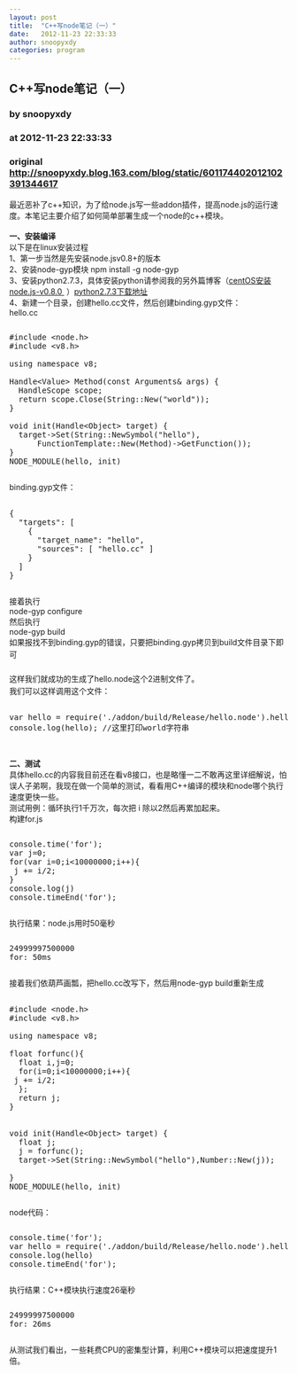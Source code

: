 ```yaml
---
layout: post
title:  "C++写node笔记（一）"
date:   2012-11-23 22:33:33
author: snoopyxdy
categories: program
---
```


## C++写node笔记（一）
### by snoopyxdy
### at 2012-11-23 22:33:33
### original <http://snoopyxdy.blog.163.com/blog/static/601174402012102391344617>

<div>最近恶补了c++知识，为了给node.js写一些addon插件，提高node.js的运行速度。本笔记主要介绍了如何简单部署生成一个node的c++模块。<div><br></div><div><b>一、安装编译</b></div><div>以下是在linux安装过程</div><div>1、第一步当然是先安装node.jsv0.8+的版本</div><div>2、安装node-gyp模块 npm install -g node-gyp</div><div>3、安装python2.7.3，具体安装python请参阅我的另外篇博客（<a href="http://snoopyxdy.blog.163.com/blog/static/601174402012527112146199/">centOS安装node.js-v0.8.0 </a> ）<a rel="nofollow" href="http://www.python.org/download/releases/2.7.3/#download">python2.7.3下载地址</a></div><div>4、新建一个目录，创建hello.cc文件，然后创建binding.gyp文件：</div><div>hello.cc</div><div><pre><p>#include &lt;node.h&gt;<br>#include &lt;v8.h&gt;<br><br>using namespace v8;<br><br>Handle&lt;Value&gt; Method(const Arguments&amp; args) {<br>  HandleScope scope;<br>  return scope.Close(String::New("world"));<br>}<br><br>void init(Handle&lt;Object&gt; target) {<br>  target-&gt;Set(String::NewSymbol(&quot;hello&quot;),<br>      FunctionTemplate::New(Method)-&gt;GetFunction());<br>}<br>NODE_MODULE(hello, init)</p></pre><span style="line-height:22px">binding.gyp文件：</span></div><div><pre><p>{<br>  "targets": [<br>    {<br>      "target_name": "hello",<br>      "sources": [ "hello.cc" ]<br>    }<br>  ]<br>}</p></pre>接着执行</div><div>node-gyp configure</div><div>然后执行</div><div>node-gyp build</div><div>如果报找不到<span style="line-height:22px">binding.gyp的错误，只要把</span><span style="line-height:22px">binding.gyp拷贝到build文件目录下即可</span></div><div><span style="line-height:22px"><br></span></div><div><span style="line-height:22px">这样我们就成功的生成了hello.node这个2进制文件了。</span></div><div><span style="line-height:22px">我们可以这样调用这个文件：</span></div><div><pre><p>var hello = require('./addon/build/Release/hello.node').hello();<br>console.log(hello); //这里打印world字符串</p></pre><br></div><div><b>二、测试</b></div><div>具体hello.cc的内容我目前还在看v8接口，也是略懂一二不敢再这里详细解说，怕误人子弟啊，我现在做一个简单的测试，看看用C++编译的模块和node哪个执行速度更快一些。</div><div>测试用例：循环执行1千万次，每次把 i 除以2然后再累加起来。</div><div>构建for.js</div><div><pre><p>console.time('for');<br>var j=0;<br>for(var i=0;i&lt;10000000;i++){<br> j += i/2;<br>}<br>console.log(j)<br>console.timeEnd('for');</p></pre>执行结果：node.js用时50毫秒</div><div><pre><p>24999997500000<br>for: 50ms</p></pre></div><div>接着我们依葫芦画瓢，把hello.cc改写下，然后用<span style="line-height:22px">node-gyp build重新生成</span></div><div><pre><p>#include &lt;node.h&gt;<br>#include &lt;v8.h&gt;<br><br>using namespace v8;<br><br>float forfunc(){<br>  float i,j=0;<br>  for(i=0;i&lt;10000000;i++){<br> j += i/2;<br>  };<br>  return j;<br>}<br><br><br>void init(Handle&lt;Object&gt; target) {<br>  float j;<br>  j = forfunc();<br>  target-&gt;Set(String::NewSymbol(&quot;hello&quot;),Number::New(j));<br><br>}<br>NODE_MODULE(hello, init)</p></pre>node代码：</div><div><pre><p>console.time('for');<br>var hello = require('./addon/build/Release/hello.node').hello;<br>console.log(hello)<br>console.timeEnd('for');</p></pre>执行结果：C++模块执行速度26毫秒</div><div><pre><p>24999997500000<br>for: 26ms</p></pre>从测试我们看出，一些耗费CPU的密集型计算，利用C++模块可以把速度提升1倍。</div><div><br></div><div><br></div><div><br></div><div><span style="line-height:22px"><br></span></div></div>
